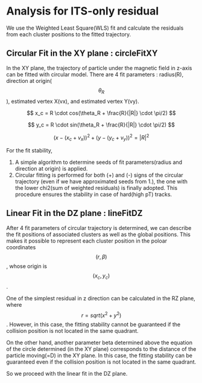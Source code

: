 # Analysis for ITS-only residual

We use the Weighted Least Square(WLS) fit and calculate the residuals from each cluster positions to the fitted trajectory.

## Circular Fit in the XY plane : circleFitXY

In the XY plane, the trajectory of particle under the magnetic field in z-axis can be fitted with circular model.
There are 4 fit parameters : radius(R), direction at origin($$ \theta_R $$), estimated vertex X(vx), and estimated vertex Y(vy).

$$ x_c = R \cdot cos(\theta_R + \frac{R}{|R|} \cdot \pi/2) $$

$$ y_c = R \cdot sin(\theta_R + \frac{R}{|R|} \cdot \pi/2) $$

$$ (x - (x_c + v_x))^2 + (y - (y_c + v_y))^2 = |R|^2 $$

For the fit stability, 
1. A simple algorithm to determine seeds of fit parameters(radius and direction at origin) is applied.
2. Circular fitting is performed for both (+) and (-) signs of the circular trajectory (even if we have approximated seeds from 1.), the one with the lower chi2(sum of weighted residuals) is finally adopted. This procedure ensures the stability in case of hard(high pT) tracks. 

## Linear Fit in the DZ plane : lineFitDZ

After 4 fit parameters of circular trajectory is determined, we can describe the fit positions of associated clusters as well as the global positions.
This makes it possible to represent each cluster position in the poloar coordinates $$ (r, \beta) $$, whose origin is $$ (x_c, y_c) $$.

One of the simplest residual in z direction can be calculated in the RZ plane, where $$ r = sqrt(x^2 + y^2) $$.
However, in this case, the fitting stability cannot be guaranteed if the collision position is not located in the same quadrant.

On the other hand, another parameter beta determined above the equation of the circle determined (in the XY plane) corresponds to the distance of the particle moving(=D) in the XY plane.
In this case, the fitting stability can be guaranteed even if the collision position is not located in the same quadrant.

So we proceed with the linear fit in the DZ plane.
